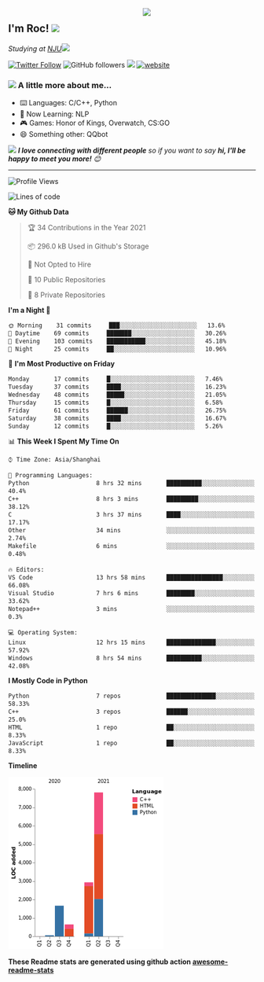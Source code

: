 <img align='right' src="https://media.giphy.com/media/M9gbBd9nbDrOTu1Mqx/giphy.gif" width="230">
<h2>I'm Roc! <img src="https://media.giphy.com/media/12oufCB0MyZ1Go/giphy.gif" width="50"></h2>
<p><em>Studying at <a href="http://www.nju.edu.cn">NJU</a><img src="https://media.giphy.com/media/WUlplcMpOCEmTGBtBW/giphy.gif" width="50"> 
</em></p>

[![Twitter Follow](https://img.shields.io/twitter/follow/Roc78862980?label=Follow)](https://twitter.com/intent/follow?screen_name=Roc78862980)
![GitHub followers](https://img.shields.io/github/followers/roc136?label=Follow&style=social)
![](https://visitor-badge.glitch.me/badge?page_id=Roc136.Roc136)
[![website](https://img.shields.io/badge/Website-46a2f1.svg?&style=flat-square&logo=Google-Chrome&logoColor=white&link=https://blog.roc136.top)](https://blog.roc136.top)
<!-- ![Waka Readme](https://github.com/anmol098/anmol098/workflows/Waka%20Readme/badge.svg) -->
<!-- [![Linkedin: anmol](https://img.shields.io/badge/-anmol-blue?style=flat-square&logo=Linkedin&logoColor=white&link=https://www.linkedin.com/in/anmol-p-singh/)](https://www.linkedin.com/in/anmol-p-singh/) -->

### <img src="https://media.giphy.com/media/VgCDAzcKvsR6OM0uWg/giphy.gif" width="50"> A little more about me...  

- ⌨️ Languages: C/C++, Python
- 🌱 Now Learning: NLP
- 🎮 Games: Honor of Kings, Overwatch, CS:GO
- 😄 Something other: QQbot

<img src="https://media.giphy.com/media/LnQjpWaON8nhr21vNW/giphy.gif" width="60"> <em><b>I love connecting with different people</b> so if you want to say <b>hi, I'll be happy to meet you more!</b> 😊</em>

---
<!--START_SECTION:waka-->
![Profile Views](http://img.shields.io/badge/Profile%20Views-187-blue)

![Lines of code](https://img.shields.io/badge/From%20Hello%20World%20I%27ve%20Written-13097%20lines%20of%20code-blue)

**🐱 My Github Data** 

> 🏆 34 Contributions in the Year 2021
 > 
> 📦 296.0 kB Used in Github's Storage 
 > 
> 🚫 Not Opted to Hire
 > 
> 📜 10 Public Repositories 
 > 
> 🔑 8 Private Repositories  
 > 
**I'm a Night 🦉** 

```text
🌞 Morning    31 commits     ███░░░░░░░░░░░░░░░░░░░░░░   13.6% 
🌆 Daytime    69 commits     ███████░░░░░░░░░░░░░░░░░░   30.26% 
🌃 Evening    103 commits    ███████████░░░░░░░░░░░░░░   45.18% 
🌙 Night      25 commits     ██░░░░░░░░░░░░░░░░░░░░░░░   10.96%

```
📅 **I'm Most Productive on Friday** 

```text
Monday       17 commits     █░░░░░░░░░░░░░░░░░░░░░░░░   7.46% 
Tuesday      37 commits     ████░░░░░░░░░░░░░░░░░░░░░   16.23% 
Wednesday    48 commits     █████░░░░░░░░░░░░░░░░░░░░   21.05% 
Thursday     15 commits     █░░░░░░░░░░░░░░░░░░░░░░░░   6.58% 
Friday       61 commits     ██████░░░░░░░░░░░░░░░░░░░   26.75% 
Saturday     38 commits     ████░░░░░░░░░░░░░░░░░░░░░   16.67% 
Sunday       12 commits     █░░░░░░░░░░░░░░░░░░░░░░░░   5.26%

```


📊 **This Week I Spent My Time On** 

```text
⌚︎ Time Zone: Asia/Shanghai

💬 Programming Languages: 
Python                   8 hrs 32 mins       ██████████░░░░░░░░░░░░░░░   40.4% 
C++                      8 hrs 3 mins        █████████░░░░░░░░░░░░░░░░   38.12% 
C                        3 hrs 37 mins       ████░░░░░░░░░░░░░░░░░░░░░   17.17% 
Other                    34 mins             ░░░░░░░░░░░░░░░░░░░░░░░░░   2.74% 
Makefile                 6 mins              ░░░░░░░░░░░░░░░░░░░░░░░░░   0.48%

🔥 Editors: 
VS Code                  13 hrs 58 mins      ████████████████░░░░░░░░░   66.08% 
Visual Studio            7 hrs 6 mins        ████████░░░░░░░░░░░░░░░░░   33.62% 
Notepad++                3 mins              ░░░░░░░░░░░░░░░░░░░░░░░░░   0.3%

💻 Operating System: 
Linux                    12 hrs 15 mins      ██████████████░░░░░░░░░░░   57.92% 
Windows                  8 hrs 54 mins       ██████████░░░░░░░░░░░░░░░   42.08%

```

**I Mostly Code in Python** 

```text
Python                   7 repos             ██████████████░░░░░░░░░░░   58.33% 
C++                      3 repos             ██████░░░░░░░░░░░░░░░░░░░   25.0% 
HTML                     1 repo              ██░░░░░░░░░░░░░░░░░░░░░░░   8.33% 
JavaScript               1 repo              ██░░░░░░░░░░░░░░░░░░░░░░░   8.33%

```


**Timeline**

![Chart not found](https://raw.githubusercontent.com/Roc136/Roc136/master/charts/bar_graph.png) 


<!--END_SECTION:waka-->

**These Readme stats are generated using github action [awesome-readme-stats](https://github.com/Roc136/waka-readme-stats)**

